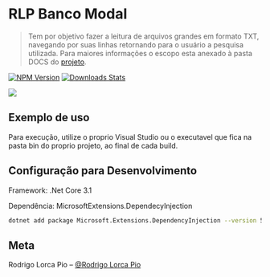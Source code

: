 # RLP Banco Modal
> Tem por objetivo fazer a leitura de arquivos grandes em formato TXT, navegando por suas linhas retornando para o usuário a pesquisa utilizada. Para maiores informações o escopo esta anexado à pasta DOCS do [projeto].

[![NPM Version][npm-image]][npm-url]
[![Downloads Stats][npm-downloads]][npm-url]


![](../header.png)

## Exemplo de uso

Para execução, utilize o proprio Visual Studio ou o executavel que fica na pasta bin do proprio projeto, ao final de cada build.

## Configuração para Desenvolvimento

Framework: .Net Core 3.1 

Dependência: MicrosoftExtensions.DependecyInjection


```sh
dotnet add package Microsoft.Extensions.DependencyInjection --version 5.0.1
```


## Meta

Rodrigo Lorca Pio – [@Rodrigo Lorca Pio](https://www.linkedin.com/in/rodrigo-lorca-pio/) 



[npm-image]: https://img.shields.io/npm/v/datadog-metrics.svg?style=flat-square
[npm-url]: https://npmjs.org/package/datadog-metrics
[npm-downloads]: https://img.shields.io/npm/dm/datadog-metrics.svg?style=flat-square
[projeto]: https://github.com/r-lorcapio/RLP_Modal
